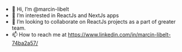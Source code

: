 - 👋 Hi, I’m @marcin-libelt
- 👀 I’m interested in ReactJs and NextJs apps
- 💞️ I’m looking to collaborate on ReactJs projects as a part of greater team.
- 📫 How to reach me at https://www.linkedin.com/in/marcin-libelt-74ba2a57/

<!---
marcin-libelt/marcin-libelt is a ✨ special ✨ repository because its `README.md` (this file) appears on your GitHub profile.
You can click the Preview link to take a look at your changes.
--->
